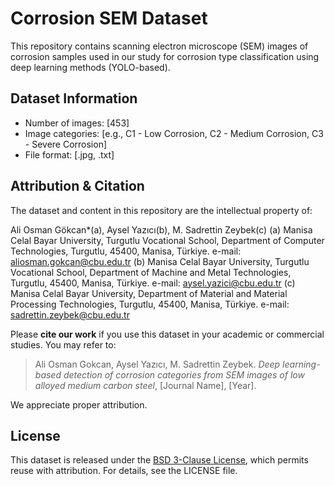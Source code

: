 # Corrosion SEM Dataset

This repository contains scanning electron microscope (SEM) images of corrosion samples used in our study for corrosion type classification using deep learning methods (YOLO-based).

## Dataset Information

- Number of images: [453]
- Image categories: [e.g., C1 - Low Corrosion, C2 - Medium Corrosion, C3 - Severe Corrosion]
- File format: [.jpg, .txt]

## Attribution & Citation

The dataset and content in this repository are the intellectual property of:

Ali Osman Gökcan*(a),	Aysel Yazıcı(b), 	M. Sadrettin Zeybek(c)
(a) Manisa Celal Bayar University, Turgutlu Vocational School, Department of Computer Technologies, Turgutlu, 45400, Manisa, Türkiye. e-mail: aliosman.gokcan@cbu.edu.tr
(b) Manisa Celal Bayar University, Turgutlu Vocational School, Department of Machine and Metal Technologies, Turgutlu, 45400, Manisa, Türkiye. e-mail: aysel.yazici@cbu.edu.tr
(c) Manisa Celal Bayar University, Department of Material and Material Processing Technologies, Turgutlu, 45400, Manisa, Türkiye. e-mail: sadrettin.zeybek@cbu.edu.tr


Please **cite our work** if you use this dataset in your academic or commercial studies. You may refer to:

> Ali Osman Gokcan, Aysel Yazıcı, M. Sadrettin Zeybek. *Deep learning-based detection of corrosion categories from SEM images of low alloyed medium carbon steel*, [Journal Name], [Year].

We appreciate proper attribution.

## License

This dataset is released under the [BSD 3-Clause License](LICENSE), which permits reuse with attribution. For details, see the LICENSE file.
